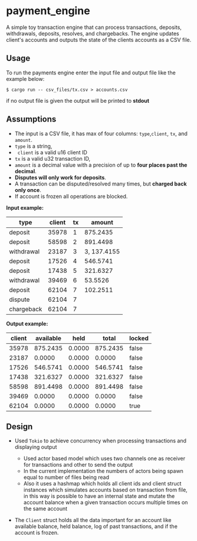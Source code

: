 # payment_engine
A simple toy transaction engine that can process transactions, deposits, withdrawals, deposits, resolves, and chargebacks. The engine updates client's accounts and outputs the state of the clients accounts as a CSV file.

## Usage

To run the payments engine enter the input file and output file like the example below:

`$ cargo run -- csv_files/tx.csv > accounts.csv`

if no output file is given the output will be printed to **stdout**

## Assumptions

* The input is a CSV file, it has max of four columns: `type`,`client`, `tx`, and `amount`.
* `type` is a string, 
* ` client` is a valid u16 client ID
* `tx` is a valid u32 transaction ID,
* `amount` is a decimal value with a precision of up to **four places past the decimal**.
* **Disputes will only work for deposits**.
* A transaction can be disputed/resolved many times, but **charged back only once**.
* If account is frozen all operations are blocked.

**Input example:**

| type       | client | tx   | amount      |
| ---------- | ------ | ---- | ----------- |
| deposit    | 35978  | 1    | 875.2435    |
| deposit    | 58598  | 2    | 891.4498    |
| withdrawal | 23187  | 3    | 3, 137.4155 |
| deposit    | 17526  | 4    | 546.5741    |
| deposit    | 17438  | 5    | 321.6327    |
| withdrawal | 39469  | 6    | 53.5526     |
| deposit    | 62104  | 7    | 102.2511    |
| dispute    | 62104  | 7    |             |
| chargeback | 62104  | 7    |             |

**Output example:**

| client | available | held   | total    | locked |
| ------ | --------- | ------ | -------- | ------ |
| 35978  | 875.2435  | 0.0000 | 875.2435 | false  |
| 23187  | 0.0000    | 0.0000 | 0.0000   | false  |
| 17526  | 546.5741  | 0.0000 | 546.5741 | false  |
| 17438  | 321.6327  | 0.0000 | 321.6327 | false  |
| 58598  | 891.4498  | 0.0000 | 891.4498 | false  |
| 39469  | 0.0000    | 0.0000 | 0.0000   | false  |
| 62104  | 0.0000    | 0.0000 | 0.0000   | true   |

## Design

* Used `Tokio` to achieve concurrency when processing transactions and displaying output
  * Used actor based model which uses two channels one as receiver for transactions and other to send the output 
  * In the current implementation the numbers of actors being spawn equal to number of files being read 
  * Also it uses a hashmap which holds all client ids and client struct instances which simulates accounts based on transaction from file, in this way is possible to have an internal state and mutate the account balance when a given transaction occurs multiple times on the same account

* The `Client` struct holds all the data important for an account like available balance, held balance, log of past transactions, and if the account is frozen.

